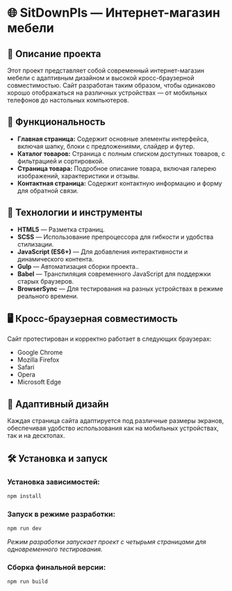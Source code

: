 
# 🌐 SitDownPls — Интернет-магазин мебели

## 📝 Описание проекта

Этот проект представляет собой современный интернет-магазин мебели с адаптивным дизайном и высокой кросс-браузерной совместимостью. Сайт разработан таким образом, чтобы одинаково хорошо отображаться на различных устройствах — от мобильных телефонов до настольных компьютеров.

## 🚀 Функциональность

- **Главная страница:** Содержит основные элементы интерфейса, включая шапку, блоки с предложениями, слайдер и футер.
- **Каталог товаров:** Страница с полным списком доступных товаров, с фильтрацией и сортировкой.
- **Страница товара:** Подробное описание товара, включая галерею изображений, характеристики и отзывы.
- **Контактная страница:** Содержит контактную информацию и форму для обратной связи.

## 🔧 Технологии и инструменты

- **HTML5** — Разметка страниц.
- **SCSS** — Использование препроцессора для гибкости и удобства стилизации.
- **JavaScript (ES6+)** — Для добавления интерактивности и динамического контента.
- **Gulp** — Автоматизация сборки проекта..
- **Babel** — Транспиляция современного JavaScript для поддержки старых браузеров.
- **BrowserSync** — Для тестирования на разных устройствах в режиме реального времени.

## 🖥️ Кросс-браузерная совместимость

Сайт протестирован и корректно работает в следующих браузерах:

- Google Chrome
- Mozilla Firefox
- Safari
- Opera
- Microsoft Edge

## 📱 Адаптивный дизайн

Каждая страница сайта адаптируется под различные размеры экранов, обеспечивая удобство использования как на мобильных устройствах, так и на десктопах.

## 🛠️ Установка и запуск

### Установка зависимостей:

```bash
npm install
```

### Запуск в режиме разработки:

```bash
npm run dev
```
*Режим разработки запускает проект с четырьмя страницами для одновременного тестирования.*

### Сборка финальной версии:

```bash
npm run build
```
